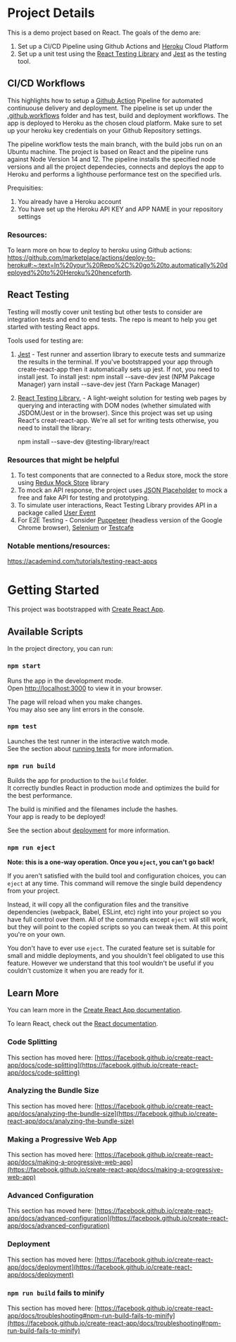 # Project Details

This is a demo project based on React. The goals of the demo are:

1. Set up a CI/CD Pipeline using Github Actions and <a href="https://heroku.com" target="_blank">Heroku</a> Cloud Platform
2. Set up a unit test using the <a href="https://testing-library.com/docs/react-testing-library/intro/" target="_blank">React Testing Library</a> and <a href="https://jestjs.io/" target="_blank">Jest</a> as the testing tool.

## CI/CD Workflows

This highlights how to setup a <a href="https://github.com/features/actions" target="_blank">Github Action</a> Pipeline for automated continuouse delivery and deployment. The pipeline is set up under the <a href="https://github.com/normanmunge/testing-ci-cd-demo/tree/main/.github/workflows">.github.workflows</a> folder and has test, build and deployment workflows. The app is deployed to Heroku as the chosen cloud platform. Make sure to set up your heroku key credentials on your Github Repository settings.

The pipeline workflow tests the main branch, with the build jobs run on an Ubuntu machine. The project is based on React and the pipeline runs against Node Version 14 and 12. The pipeline installs the specified node versions and all the project dependecies, connects and deploys the app to Heroku and performs a lighthouse performance test on the specified urls.

Prequisities:

1. You already have a Heroku account
2. You have set up the Heroku API KEY and APP NAME in your repository settings

### Resources:

To learn more on how to deploy to heroku using Github actions: https://github.com/marketplace/actions/deploy-to-heroku#:~:text=In%20your%20Repo%2C%20go%20to,automatically%20deployed%20to%20Heroku%20henceforth.

## React Testing

Testing will mostly cover unit testing but other tests to consider are integration tests and end to end tests. The repo is meant to help you get started with testing React apps.

Tools used for testing are:

1. <a href="https://jestjs.io/" target="_blank">Jest</a> - Test runner and assertion library to execute tests and summarize the results in the terminal. If you've bootstrapped your app through create-react-app then it automatically sets up jest. If not, you need to install jest.
   To install jest:
   npm install --save-dev jest (NPM Pakcage Manager)
   yarn install --save-dev jest (Yarn Package Manager)
   
2. <a href="https://testing-library.com/docs/" target="_blank">React Testing Library.</a> - A light-weight solution for testing web pages by querying and interacting with DOM nodes (whether simulated with JSDOM/Jest or in the browser). Since this project was set up using React's creat-react-app. We're all set for writing tests otherwise, you need to install the library:

   npm install --save-dev @testing-library/react

### Resources that might be helpful

1. To test components that are connected to a Redux store, mock the store using <a href="https://github.com/reduxjs/redux-mock-store" target="_blank">Redux Mock Store</a> library
2. To mock an API response, the project uses <a href="https://jsonplaceholder.typicode.com/" target="_blank">JSON Placeholder</a> to mock a free and fake API for testing and prototyping.
3. To simulate user interactions, React Testing Library provides API in a package called <a href="https://github.com/testing-library/user-event#clickelement-eventinit-options" target="_blank">User Event</a>
4. For E2E Testing - Consider <a href="https://pptr.dev/" target="_blank">Puppeteer</a> (headless version of the Google Chrome browser), <a href="https://www.selenium.dev/" target="_blank">Selenium</a> or <a href="https://testcafe.io/" target="_blank">Testcafe</a>

### Notable mentions/resources:

https://academind.com/tutorials/testing-react-apps

# Getting Started

This project was bootstrapped with [Create React App](https://github.com/facebook/create-react-app).

## Available Scripts

In the project directory, you can run:

### `npm start`

Runs the app in the development mode.\
Open [http://localhost:3000](http://localhost:3000) to view it in your browser.

The page will reload when you make changes.\
You may also see any lint errors in the console.

### `npm test`

Launches the test runner in the interactive watch mode.\
See the section about [running tests](https://facebook.github.io/create-react-app/docs/running-tests) for more information.

### `npm run build`

Builds the app for production to the `build` folder.\
It correctly bundles React in production mode and optimizes the build for the best performance.

The build is minified and the filenames include the hashes.\
Your app is ready to be deployed!

See the section about [deployment](https://facebook.github.io/create-react-app/docs/deployment) for more information.

### `npm run eject`

**Note: this is a one-way operation. Once you `eject`, you can't go back!**

If you aren't satisfied with the build tool and configuration choices, you can `eject` at any time. This command will remove the single build dependency from your project.

Instead, it will copy all the configuration files and the transitive dependencies (webpack, Babel, ESLint, etc) right into your project so you have full control over them. All of the commands except `eject` will still work, but they will point to the copied scripts so you can tweak them. At this point you're on your own.

You don't have to ever use `eject`. The curated feature set is suitable for small and middle deployments, and you shouldn't feel obligated to use this feature. However we understand that this tool wouldn't be useful if you couldn't customize it when you are ready for it.

## Learn More

You can learn more in the [Create React App documentation](https://facebook.github.io/create-react-app/docs/getting-started).

To learn React, check out the [React documentation](https://reactjs.org/).

### Code Splitting

This section has moved here: [https://facebook.github.io/create-react-app/docs/code-splitting](https://facebook.github.io/create-react-app/docs/code-splitting)

### Analyzing the Bundle Size

This section has moved here: [https://facebook.github.io/create-react-app/docs/analyzing-the-bundle-size](https://facebook.github.io/create-react-app/docs/analyzing-the-bundle-size)

### Making a Progressive Web App

This section has moved here: [https://facebook.github.io/create-react-app/docs/making-a-progressive-web-app](https://facebook.github.io/create-react-app/docs/making-a-progressive-web-app)

### Advanced Configuration

This section has moved here: [https://facebook.github.io/create-react-app/docs/advanced-configuration](https://facebook.github.io/create-react-app/docs/advanced-configuration)

### Deployment

This section has moved here: [https://facebook.github.io/create-react-app/docs/deployment](https://facebook.github.io/create-react-app/docs/deployment)

### `npm run build` fails to minify

This section has moved here: [https://facebook.github.io/create-react-app/docs/troubleshooting#npm-run-build-fails-to-minify](https://facebook.github.io/create-react-app/docs/troubleshooting#npm-run-build-fails-to-minify)
